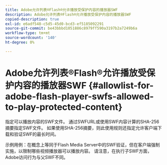 ```yaml
---
title: Adobe允许列表®Flash®允许播放受保护内容的播放器SWF
description: Adobe允许列表®Flash®允许播放受保护内容的播放器SWF
copied-description: true
exl-id: e6adf548-c5d5-45d0-bcd3-ef5185092291
source-git-commit: be43bbbd1051886c8979ff590a3197b2a7249b6a
workflow-type: tm+mt
source-wordcount: '140'
ht-degree: 0%

---
```


# Adobe允许列表®Flash®允许播放受保护内容的播放器SWF {#allowlist-for-adobe-flash-player-swfs-allowed-to-play-protected-content}

指定可以播放内容的SWF文件。 通过SWFURL或使用SWF内容计算的SHA-256摘要指定SWF文件。 如果使用SHA-256摘要，则此使用规则还指定允许客户端下载和验证SWF的最长时间。

示例用例：在概念上等同于Flash Media Server中的SWF验证，但在客户端强制实施，以限制哪些视频播放器可以播放内容。 请注意，在执行子SWF方面，Adobe访问行为与父SWF不同。
